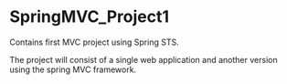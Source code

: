 # SpringMVC_Project1
Contains first MVC project using Spring STS.

The project will consist of a single web application and another version using the spring MVC framework.
